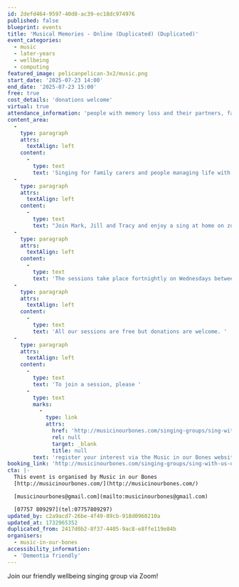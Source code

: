 ```yaml
---
id: 2defd464-9597-40d8-ac39-ec18dc974976
published: false
blueprint: events
title: 'Musical Memories - Online (Duplicated) (Duplicated)'
event_categories:
  - music
  - later-years
  - wellbeing
  - computing
featured_image: pelicanpelican-3x2/music.png
start_date: '2025-07-23 14:00'
end_date: '2025-07-23 15:00'
free: true
cost_details: 'donations welcome'
virtual: true
attendance_information: 'people with memory loss and their partners, family members or close friends'
content_area:
  -
    type: paragraph
    attrs:
      textAlign: left
    content:
      -
        type: text
        text: 'Singing for family carers and people managing life with memory loss, neurological issues or for those unable to join groups for whatever reason. We will be finding songs which we know and love and sharing them.'
  -
    type: paragraph
    attrs:
      textAlign: left
    content:
      -
        type: text
        text: "Join Mark, Jill and Tracy and enjoy a sing at home on zoom.\_Come and meet some new people who love music too."
  -
    type: paragraph
    attrs:
      textAlign: left
    content:
      -
        type: text
        text: 'The sessions take place fortnightly on Wednesdays between 2pm - 3pm.'
  -
    type: paragraph
    attrs:
      textAlign: left
    content:
      -
        type: text
        text: 'All our sessions are free but donations are welcome. '
  -
    type: paragraph
    attrs:
      textAlign: left
    content:
      -
        type: text
        text: 'To join a session, please '
      -
        type: text
        marks:
          -
            type: link
            attrs:
              href: 'http://musicinourbones.com/singing-groups/sing-with-us-online/'
              rel: null
              target: _blank
              title: null
        text: 'register your interest via the Music in our Bones website.'
booking_link: 'http://musicinourbones.com/singing-groups/sing-with-us-online/'
cta: |-
  This event is organised by Music in our Bones
  [http://musicinourbones.com/](http://musicinourbones.com/) 

  [musicinourbones@gmail.com](mailto:musicinourbones@gmail.com)

  [07757 809297](tel:07757809297)
updated_by: c2a9acd7-26be-4f49-89cb-918d0960210a
updated_at: 1732965352
duplicated_from: 2417d0b2-8f37-4405-9ac8-e8ffe119e84b
organisers:
  - music-in-our-bones
accessibility_information:
  - 'Dementia friendly'
---
```

Join our friendly wellbeing singing group via Zoom!